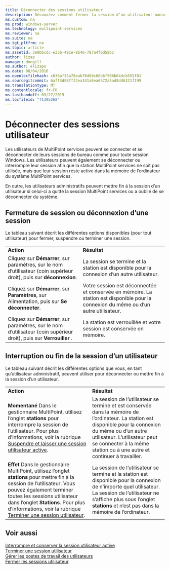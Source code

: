 ```yaml
---
title: Déconnecter des sessions utilisateur
description: Découvrez comment fermer la session d’un utilisateur manuellement
ms.custom: na
ms.prod: windows-server
ms.technology: multipoint-services
ms.reviewer: na
ms.suite: na
ms.tgt_pltfrm: na
ms.topic: article
ms.assetid: 3e9bbcdc-e33b-481e-8b46-787a4f6d58bc
author: lizap
manager: dongill
ms.author: elizapo
ms.date: 08/04/2016
ms.openlocfilehash: c636af35a78eab76d69c68b6f506b64dcb555f81
ms.sourcegitcommit: 6aff3d88ff22ea141a6ea6572a5ad8dd6321f199
ms.translationtype: MT
ms.contentlocale: fr-FR
ms.lasthandoff: 09/27/2019
ms.locfileid: "71395268"
---
```

# <a name="log-off-or-disconnect-user-sessions"></a>Déconnecter des sessions utilisateur
Les utilisateurs de MultiPoint services peuvent se connecter et se déconnecter de leurs sessions de bureau comme pour toute session Windows. Les utilisateurs peuvent également se déconnecter ou interrompre leur session afin que la station MultiPoint services ne soit pas utilisée, mais que leur session reste active dans la mémoire de l’ordinateur du système MultiPoint services.  
  
En outre, les utilisateurs administratifs peuvent mettre fin à la session d’un utilisateur si celui-ci a quitté la session MultiPoint services ou a oublié de se déconnecter du système.  
  
## <a name="logging-off-or-disconnecting-a-session"></a>Fermeture de session ou déconnexion d’une session  
Le tableau suivant décrit les différentes options disponibles (pour tout utilisateur) pour fermer, suspendre ou terminer une session.  
  
|||  
|-|-|  
|**Action**|**Résultat**|  
|Cliquez sur **Démarrer**, sur paramètres, sur le nom d’utilisateur (coin supérieur droit), puis sur **déconnexion**.|La session se termine et la station est disponible pour la connexion d’un autre utilisateur.|  
|Cliquez sur **Démarrer**, sur **Paramètres**, sur Alimentation, puis sur **Se déconnecter**.|Votre session est déconnectée et conservée en mémoire. La station est disponible pour la connexion du même ou d’un autre utilisateur.|  
|Cliquez sur **Démarrer**, sur paramètres, sur le nom d’utilisateur (coin supérieur droit), puis sur **Verrouiller** .|La station est verrouillée et votre session est conservée en mémoire.|  
  
## <a name="suspending-or-ending-a-users-session"></a>Interruption ou fin de la session d’un utilisateur  
Le tableau suivant décrit les différentes options que vous, en tant qu’utilisateur administratif, peuvent utiliser pour déconnecter ou mettre fin à la session d’un utilisateur.  
  
|||  
|-|-|  
|**Action**|**Résultat**|  
|**Momentané** Dans le gestionnaire MultiPoint, utilisez l’onglet **stations** pour interrompre la session de l’utilisateur. Pour plus d’informations, voir la rubrique [Suspendre et laisser une session utilisateur active](Suspend-and-Leave-User-Session-Active.md).|La session de l’utilisateur se termine et est conservée dans la mémoire de l’ordinateur. La station est disponible pour la connexion du même ou d’un autre utilisateur. L’utilisateur peut se connecter à la même station ou à une autre et continuer à travailler.|  
|**Effet** Dans le gestionnaire MultiPoint, utilisez l’onglet **stations** pour mettre fin à la session de l’utilisateur. Vous pouvez également terminer toutes les sessions utilisateur dans l’onglet **Stations**. Pour plus d’informations, voir la rubrique [Terminer une session utilisateur](End-a-User-Session.md).|La session de l’utilisateur se termine et la station est disponible pour la connexion de n’importe quel utilisateur. La session de l’utilisateur ne s’affiche plus sous l’onglet **stations** et n’est pas dans la mémoire de l’ordinateur.|  
  
## <a name="see-also"></a>Voir aussi  
[Interrompre et conserver la session utilisateur active](Suspend-and-Leave-User-Session-Active.md)  
[Terminer une session utilisateur](End-a-User-Session.md)  
[Gérer les postes de travail des utilisateurs](manage-user-desktops-using-multipoint-dashboard.md)  
[Fermer les sessions utilisateur](Log-Off-User-Sessions.md)    